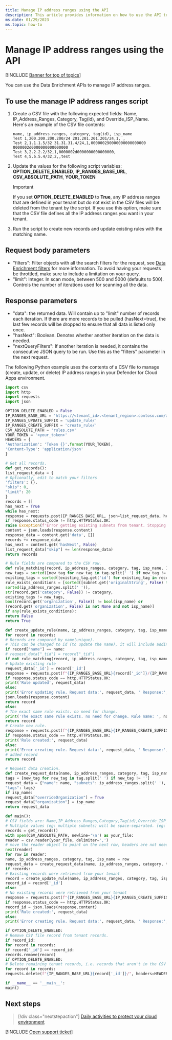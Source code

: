 ```yaml
---
title: Manage IP address ranges using the API
description: This article provides information on how to use the API to manage IP address ranges in Defender for Cloud Apps.
ms.date: 01/29/2023
ms.topic: how-to
---
```

# Manage IP address ranges using the API

[!INCLUDE [Banner for top of topics](includes/banner.md)]

You can use the Data Enrichment APIs to manage IP address ranges.

## To use the manage IP address ranges script

1. Create a CSV file with the following expected fields: Name, IP_Address_Ranges, Category, Tag(id), and Override_ISP_Name.  
Here's an example of the CSV file contents:

    ```csv
    name, ip_address_ranges, category, tag(id), isp_name
    Test 1,200.200.200.200/24 201.201.201.201/24,1, ,
    Test 2,1.1.1.5/32 31.31.31.4/24,1,000000290000000000000000 0000002d0000000000000000  ,
    Test 3,2.2.2.2/32,1,0000002d0000000000000000,
    Test 4,5.6.5.4/32,2,,test
    ```

1. Update the values for the following script variables: **OPTION_DELETE_ENABLED**, **IP_RANGES_BASE_URL**, **CSV_ABSOLUTE_PATH**, **YOUR_TOKEN**

    > [!IMPORTANT]
    > If you set **OPTION_DELETE_ENABLED** to **True**, any IP address ranges that are defined in your tenant but do not exist in the CSV files will be deleted from the tenant by the script. If you use this option, make sure that the CSV file defines all the IP address ranges you want in your tenant.

1. Run the script to create new records and update existing rules with the matching name.

## Request body parameters

- "filters": Filter objects with all the search filters for the request, see [Data Enrichment filters](api-data-enrichment.md#filters) for more information. To avoid having your requests be throttled, make sure to include a limitation on your query.
- "limit": Integer. In scan mode, between 500 and 5000 (defaults to 500). Controls the number of iterations used for scanning all the data.

## Response parameters

- "data": the returned data. Will contain up to "limit" number of records each iteration. If there are more records to be pulled (hasNext=true), the last few records will be dropped to ensure that all data is listed only once.
- "hasNext": Boolean. Denotes whether another iteration on the data is needed.
- "nextQueryFilters": If another iteration is needed, it contains the consecutive JSON query to be run. Use this as the "filters" parameter in the next request.

The following Python example uses the contents of a CSV file to manage (create, update, or delete) IP address ranges in your Defender for Cloud Apps environment.

```python
import csv
import http
import requests
import json

OPTION_DELETE_ENABLED = False
IP_RANGES_BASE_URL = 'https://<tenant_id>.<tenant_region>.contoso.com/api/v1/subnet/'
IP_RANGES_UPDATE_SUFFIX = 'update_rule/'
IP_RANGES_CREATE_SUFFIX = 'create_rule/'
CSV_ABSOLUTE_PATH = 'rules.csv'
YOUR_TOKEN = '<your_token>'
HEADERS = {
'Authorization': 'Token {}'.format(YOUR_TOKEN),
'Content-Type': 'application/json'
}

# Get all records.
def get_records():
list_request_data = {
# Optionally, edit to match your filters
'filters': {},
"skip": 0,
"limit": 20
}
records = []
has_next = True
while has_next:
response = requests.post(IP_RANGES_BASE_URL, json=list_request_data, headers=HEADERS)
if response.status_code != http.HTTPStatus.OK:
raise Exception(f'Error getting existing subnets from tenant. Stopping script run. Error: {response.content}')
content = json.loads(response.content)
response_data = content.get('data', [])
records += response_data
has_next = content.get('hasNext', False)
list_request_data["skip"] += len(response_data)
return records

# Rule fields are compared to the CSV row.
def rule_matching(record, ip_address_ranges, category, tag, isp_name, ):
new_tags = sorted([new_tag for new_tag in tag.split(' ') if new_tag != ''])
existing_tags = sorted([existing_tag.get('id') for existing_tag in record.get('tags', [])])
rule_exists_conditions = [sorted([subnet.get('originalString', False) for subnet in record.get('subnets', [])]) !=
sorted(ip_address_ranges.split(' ')),
str(record.get('category', False)) != category,
existing_tags != new_tags,
bool(record.get('organization', False)) != bool(isp_name) or
(record.get('organization', False) is not None and not isp_name)]
if any(rule_exists_conditions):
return False
return True

def create_update_rule(name, ip_address_ranges, category, tag, isp_name, records, request_data):
for record in records:
# Records are compared by name(unique).
# This can be changed to id (to update the name), it will include adding id to the CSV and changing row shape.
if record["name"] == name:
# request_data["_tid"] = record["_tid"]
if not rule_matching(record, ip_address_ranges, category, tag, isp_name):
# Update existing rule
request_data['_id'] = record['_id']
response = requests.post(f"{IP_RANGES_BASE_URL}{record['_id']}/{IP_RANGES_UPDATE_SUFFIX}", json=request_data, headers=HEADERS)
if response.status_code == http.HTTPStatus.OK:
print('Rule updated', request_data)
else:
print('Error updating rule. Request data:', request_data, ' Response:', response.content)
json.loads(response.content)
return record
else:
# The exact same rule exists. no need for change.
print('The exact same rule exists. no need for change. Rule name: ', name)
return record
# Create new rule.
response = requests.post(f"{IP_RANGES_BASE_URL}{IP_RANGES_CREATE_SUFFIX}", json=request_data, headers=HEADERS)
if response.status_code == http.HTTPStatus.OK:
print('Rule created:', request_data)
else:
print('Error creating rule. Request data:', request_data, ' Response:', response.content)
# added record
return record

# Request data creation.
def create_request_data(name, ip_address_ranges, category, tag, isp_name):
tags = [new_tag for new_tag in tag.split(' ') if new_tag != '']
request_data = {"name": name, "subnets": ip_address_ranges.split(' '), "category": category,
"tags": tags}
if isp_name:
request_data["overrideOrganization"] = True
request_data["organization"] = isp_name
return request_data

def main():
# CSV fields are: Name,IP_Address_Ranges,Category,Tag(id),Override_ISP_Name
# Multiple values (eg: multiple subnets) will be space-separated. (eg: value1 value2)
records = get_records()
with open(CSV_ABSOLUTE_PATH, newline='\n') as your_file:
reader = csv.reader(your_file, delimiter=',')
# move the reader object to point on the next row, headers are not needed
next(reader)
for row in reader:
name, ip_address_ranges, category, tag, isp_name = row
request_data = create_request_data(name, ip_address_ranges, category, tag, isp_name)
if records:
# Existing records were retrieved from your tenant
record = create_update_rule(name, ip_address_ranges, category, tag, isp_name, records, request_data)
record_id = record['_id']
else:
# No existing records were retrieved from your tenant
response = requests.post(f"{IP_RANGES_BASE_URL}{IP_RANGES_CREATE_SUFFIX}", json=request_data, headers=HEADERS)
if response.status_code == http.HTTPStatus.OK:
record_id = json.loads(response.content)
print('Rule created:', request_data)
else:
print('Error creating rule. Request data:', request_data, ' Response:', response.content)

if OPTION_DELETE_ENABLED:
# Remove CSV file record from tenant records.
if record_id:
for record in records:
if record['_id'] == record_id:
records.remove(record)
if OPTION_DELETE_ENABLED:
# Delete remaining tenant records, i.e. records that aren't in the CSV file.
for record in records:
requests.delete(f"{IP_RANGES_BASE_URL}{record['_id']}/", headers=HEADERS)

if __name__ == '__main__':
main()
```

## Next steps

> [!div class="nextstepaction"]
> [Daily activities to protect your cloud environment](daily-activities-to-protect-your-cloud-environment.md)

[!INCLUDE [Open support ticket](includes/support.md)]
